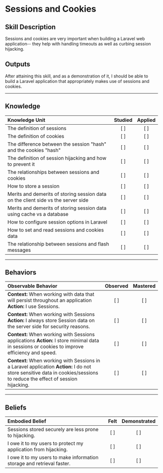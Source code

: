 # Sessions and Cookies

Skill Description
----------

Sessions and cookies are very important when building a Laravel web application-- they help with handling timeouts as well as curbing session hijacking.

Outputs
----------
After attaining this skill, and as a demonstration of it, I should be able to build a Laravel application that appropriately makes use of sessions and cookies.


----------
## **Knowledge**


| Knowledge Unit   |      Studied      | Applied |
|:-------------|:------------------:|:--------:|
| The definition of sessions | [ ] | [ ]  |
| The definition of cookies | [ ] | [ ]  |
| The difference between the session "hash" and the cookies "hash" | [ ] | [ ]  |
| The definition of session hijacking and how to prevent it | [ ] | [ ]  |
| The relationships between sessions and cookies | [ ] | [ ]  |
| How to store a session | [ ] | [ ]  |
| Merits and demerits of storing session data on the client side vs the server side | [ ] | [ ]  |
| Merits and demerits of storing session data using cache vs a database | [ ] | [ ]  |
| How to configure session options in Laravel | [ ] | [ ]  |
| How to set and read sessions and cookies data | [ ] | [ ]  |
| The relationship between sessions and flash messages | [ ] | [ ]  |


----------


## **Behaviors**


| Observable Behavior   |      Observed      | Mastered |
|:-------------|:------------------:|:--------:|
| **Context:** When working with data that will persist throughout an application **Action:** I use Sessions. | [ ] | [ ]  |
| **Context:** When working with Sessions **Action:** I always store Session data on the server side for security reasons. | [ ] | [ ]  |
| **Context:** When working with Sessions applications  **Action:** I store minimal data in sessions or cookies to improve efficiency and speed. | [ ] | [ ]  |
| **Context:** When working with Sessions in a Laravel application **Action:** I do not store sensitive data in cookies/sessions to reduce the effect of session hijacking. | [ ] | [ ]  |


----------


## **Beliefs**


| Embodied Belief   |      Felt      | Demonstrated |
|:-------------|:------------------:|:--------:|
| Sessions stored securely are less prone to hijacking. | [ ] | [ ]  |
| I owe it to my users to protect my application from hijacking. | [ ] | [ ]  |
| I owe it to my users to make information storage and retrieval faster. | [ ] | [ ]  |
